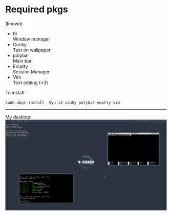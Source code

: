 # Required pkgs 
(known)

- I3  
	Window manager
- Conky  
	Text on wallpaper
- polybar  
	Main bar
- Emptty  
	Session Manager
- Vim  
	Text editing (<3)

To install:
```
sudo xbps-install -Syu i3 conky polybar emptty vim  
```
---
My desktop:
![Example](https://github.com/66noa24/my-dotfiles/blob/main/Pictures/screenshots/newbar.png)

